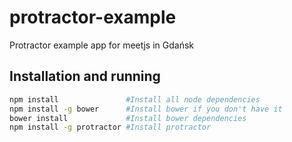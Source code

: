 protractor-example
====================

Protractor example app for meetjs in Gdańsk

## Installation and running


```bash
npm install               #Install all node dependencies
npm install -g bower      #Install bower if you don't have it
bower install             #Install bower dependencies
npm install -g protractor #Install protractor

```


